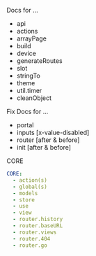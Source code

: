 Docs for ...

- api
- actions
- arrayPage
- build
- device
- generateRoutes
- slot
- stringTo
- theme
- util.timer
- cleanObject

Fix Docs for ...

- portal
- inputs [x-value-disabled]
- router [after & before]
- init [after & before]

CORE

```yaml
CORE:
  - action(s)
  - global(s)
  - models
  - store
  - use
  - view
  - router.history
  - router.baseURL
  - router.views
  - router.404
  - router.go
```
